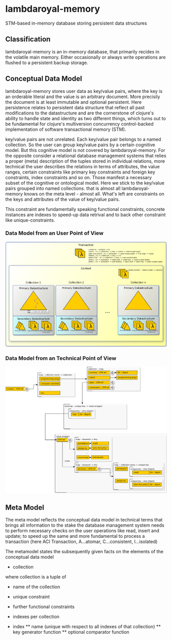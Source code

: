 # lambdaroyal-memory
STM-based in-memory database storing persistent data structures

## Classification

lambdaroyal-memory is an in-memory database, that primarily recides in the volatile main memory. Either occasionally or always write operations are flushed to a persistent backup storage.

## Conceptual Data Model

lambdaroyal-memory stores user data as key/value pairs, where the key is
an orderable literal and the value is an arbitrary document. More
precisily the document is at least immutable and optional
persistent. Here persistence relates to persistent data structure that
reflect all past modifications to the datastructure and are the
cornerstone of clojure's ability to handle state and identity as two
different things, which turns out to be fundamental for clojure's
multiversion concurrency control-backed implementation of software
transactional memory (STM).

key/value pairs are not unrelated. Each key/value pair belongs to a
named collection. So the user can group key/value pairs by a certain
cognitive model. But this cognitive model is not covered by
lambdaroyal-memory. For the opposite consider a relational database
management systems that relies a proper (meta) description of the tuples
stored in individual relations, more technical the user describes the
relations in terms of attributes, the value ranges, certain constraints
like primary key constraints and foreign key constraints, index
constraints and so on. Those manifest a necessary subset of the
cognitive or ontological model.
Here we stick to the key/value pairs grouped into named
collections. that is almost all lambdaroyal-memory knows on the meta
level - almost all. What's left are constraints on the keys and
attributes of the value of key/value pairs.

This constraint are fundamentally speaking functional constraints,
concrete instances are indexes to speed-up data retrival and to back
other constraint like unique-constraints.

### Data Model from an User Point of View

![](https://raw.githubusercontent.com/gixxi/lambdaroyal-memory/master/design/current.datastructures/abstraction.high.png)

### Data Model from an Technical Point of View

![](https://raw.githubusercontent.com/gixxi/lambdaroyal-memory/master/design/current.datastructures/abstraction.low.png)

## Meta Model

The meta model reflects the conceptual data model in technical terms
that brings all information to the stake the database management system
needs to perform necessary checks on the user operations like read,
insert and update; to speed up the same and more fundamental to process
a transaction (here ACI Transaction, A...atomar, C...consistent,
I...isolated)

The metamodel states the subsequently given facts on the elements of the
conceptual data model

* collection

where collection is a tuple of 

* name of the collection
* unique constraint
* further functional constraints
* indexes per collection

* index
** name (unique with respect to all indexes of that collection)
** key generator function 
** optional comparator function
